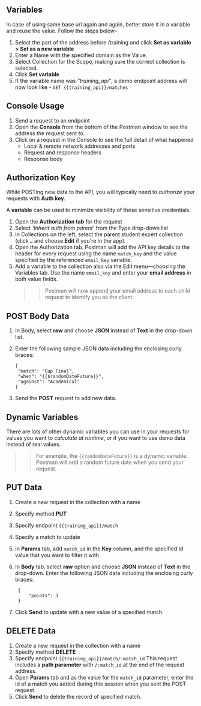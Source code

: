 ## Variables

In case of using same base url again and again, better store it in a variable and reuse the value.
Follow the steps below-

1. Select the part of the address before /training and click **Set as variable > Set as a new variable**
2. Enter a Name with the specified domain as the Value.
3. Select Collection for the Scope, making sure the correct collection is selected.
4. Click **Set variable**
5. If the variable name was _"training_api"_, a demo endpoint address will now look like -
   `GET {{training_api}}/matches`

## Console Usage

1. Send a request to an endpoint
2. Open the **Console** from the bottom of the Postman window to see the address the request sent to.
3. Click on a request in the Console to see the full detail of what happened
   - Local & remote network addresses and ports
   - Request and response headers
   - Response body

## Authorization Key

While POSTing new data to the API, you will typically need to _authorize_ your requests with **Auth key**.

A **variable** can be used to minimize visibility of these sensitive credentials.

1. Open the **Authorization tab** for the request
2. Select _'Inherit auth from parent'_ from the Type drop-down list
3. In Collections on the left, select the parent student expert collection (click `…` and choose **Edit** if you're in the app).
4. Open the Authorization tab. Postman will add the API key details to the header for every request using the name `match_key` and the value specified by the referenced `email_key` variable.
5. Add a variable to the collection also via the Edit menu—choosing the Variables tab. Use the name `email_key` and enter your **email address** in both value fields.
   > > Postman will now append your email address to each child request to identify you as the client.

## POST Body Data

1. In Body, select **raw** and choose **JSON** instead of **Text** in the drop-down list.
2. Enter the following sample JSON data including the enclosing curly braces:

   ```
   {
   	"match": "Cup Final",
   	"when": "{{$randomDateFuture}}",
   	"against": "Academical"
   }
   ```

3. Send the **POST** request to add new data.

## Dynamic Variables

There are lots of other dynamic variables you can use in your requests for values you want to _calculate at runtime_, or if you want to use demo data instead of real values.

> > For example, the `{{randomDateFuture}}` is a dynamic variable.
> > Postman will add a random future date when you send your request.

## PUT Data

1. Create a new request in the collection with a name
2. Specify method **PUT**
3. Specify endpoint `{{training_api}}/match`
4. Specify a match to update
5. In **Params** tab, add `match_id` in the **Key** column, and the specified id value that you want to filter it with
6. In **Body** tab, select **raw** option and choose **JSON** instead of **Text** in the drop-down. Enter the following JSON data including the enclosing curly braces:

   ```
   	{
   		"points": 3
   	}
   ```

7. Click **Send** to update with a new value of a specified match

## DELETE Data

1. Create a new request in the collection with a name
2. Specify method **DELETE**
3. Specify endpoint `{{training_api}}/match/:match_id`
   This request includes a **path parameter** with `/:match_id` at the end of the request address.
4. Open **Params** tab and as the value for the `match_id` parameter, enter the id of a match you added during this session when you sent the POST request.
5. Click **Send** to delete the record of specified match.
